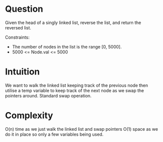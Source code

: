 # Question

Given the head of a singly linked list, reverse the list, and return the reversed list.

Constraints:
- The number of nodes in the list is the range [0, 5000].
- 5000 <= Node.val <= 5000

# Intuition

We want to walk the linked list keeping track of the previous node then utilise a temp variable to keep track of the next node as we swap the pointers around. Standard swap operation.

# Complexity

O(n) time as we just walk the linked list and swap pointers O(1) space as we do it in place so only a few variables being used.
